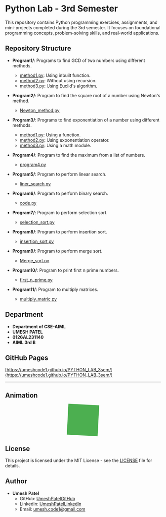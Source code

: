 # Python Lab - 3rd Semester

This repository contains Python programming exercises, assignments, and mini-projects completed during the 3rd semester. It focuses on foundational programming concepts, problem-solving skills, and real-world applications.

## Repository Structure

- **Program1/**: Programs to find GCD of two numbers using different methods.
  - [method1.py](Program1/method1.py): Using inbuilt function.
  - [method2.py](Program1/method2.py): Without using recursion.
  - [method3.py](Program1/method3.py): Using Euclid's algorithm.

- **Program2/**: Program to find the square root of a number using Newton's method.
  - [Newton_method.py](Program2/Newton_method.py)

- **Program3/**: Programs to find exponentiation of a number using different methods.
  - [method1.py](Program3/method1.py): Using a function.
  - [method2.py](Program3/method2.py): Using exponentiation operator.
  - [method3.py](Program3/method3.py): Using a math module.

- **Program4/**: Program to find the maximum from a list of numbers.
  - [program4.py](Program4/program4.py)

- **Program5/**: Program to perform linear search.
  - [liner_search.py](Program5/liner_search.py)

- **Program6/**: Program to perform binary search.
  - [code.py](Program6/code.py)

- **Program7/**: Program to perform selection sort.
  - [selection_sort.py](Program7/selection_sort.py)

- **Program8/**: Program to perform insertion sort.
  - [insertion_sort.py](Program8/insertion_sort.py)

- **Program9/**: Program to perform merge sort.
  - [Merge_sort.py](Program9/Merge_sort.py)

- **Program10/**: Program to print first n prime numbers.
  - [first_n_prime.py](Program10/first_n_prime.py)

- **Program11/**: Program to multiply matrices.
  - [multiply_matric.py](Program11/multiply_matric.py)

## Department
- **Department of CSE-AIML**
- **UMESH PATEL**
- **0126AL231140**
- **AIML 3rd B**

## GitHub Pages
[https://umeshcode1.github.io/PYTHON_LAB_3sem/](https://umeshcode1.github.io/PYTHON_LAB_3sem/)

---

## Animation

<div style="text-align: center;">
  <div style="width: 100px; height: 100px; background-color: #4CAF50; margin: auto; animation: spin 4s linear infinite;"></div>
</div>

<style>
@keyframes spin {
  0% { transform: rotate(0deg); }
  100% { transform: rotate(360deg); }
}
</style>

## License

This project is licensed under the MIT License - see the [LICENSE](LICENSE) file for details.

## Author

- **Umesh Patel**
  - GitHub: [UmeshPatelGitHub](https://github.com/UmeshPatelGitHub)
  - LinkedIn: [UmeshPatelLinkedIn](https://linkedin.com/in/UmeshPatelLinkedIn)
  - Email: [umesh.code1@gmail.com](mailto:umesh.code1@gmail.com)